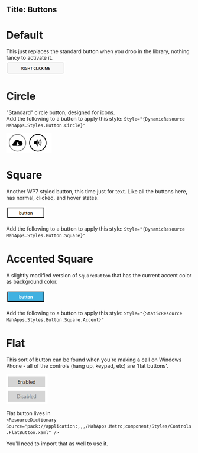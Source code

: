Title: Buttons
---

# Default

This just replaces the standard button when you drop in the library, nothing fancy to activate it.                         
![](images/08_RegularButton.png)

# Circle

"Standard" circle button, designed for icons.  
Add the following to a button to apply this style: `Style="{DynamicResource MahApps.Styles.Button.Circle}"`  

![](images/07_CircleButtons.png)

# Square

Another WP7 styled button, this time just for text. Like all the buttons here, has normal, clicked, and hover states.  

![](images/square-button.png)

Add the following to a button to apply this style: `Style="{DynamicResource MahApps.Styles.Button.Square}"`

# Accented Square

A slightly modified version of `SquareButton` that has the current accent color as background color.

![](images/accent-square-button.png)

Add the following to a button to apply this style: `Style="{StaticResource MahApps.Styles.Button.Square.Accent}"`

# Flat

This sort of button can be found when you're making a call on Windows Phone - all of the controls (hang up, keypad, etc) are 'flat buttons'.  

![](images/flatbutton.png) 

Flat button lives in   
`<ResourceDictionary Source="pack://application:,,,/MahApps.Metro;component/Styles/Controls.FlatButton.xaml" />`

You'll need to import that as well to use it.
